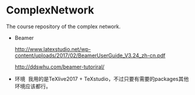 # ComplexNetwork
The course repository of the complex network.

* Beamer

  http://www.latexstudio.net/wp-content/uploads/2017/02/BeamerUserGuide_V3.24_zh-cn.pdf

  http://ddswhu.com/beamer-tutoriral/
  
* 环境
  我用的是TeXlive2017 + TeXstudio，不过只要有需要的packages其他环境应该都行。

